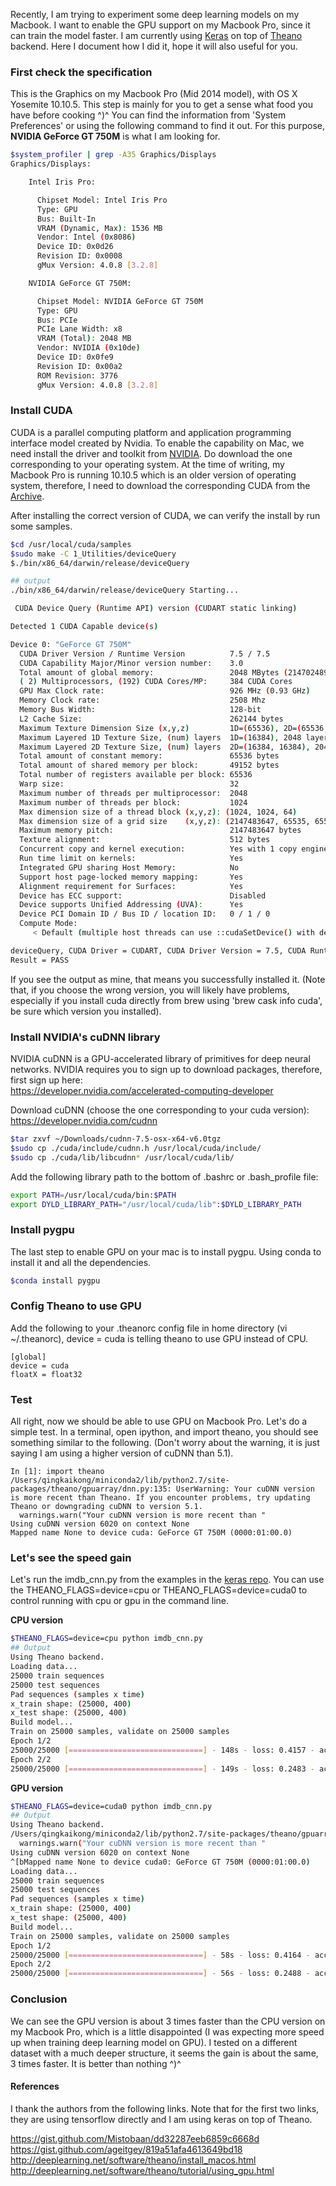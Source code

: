 Recently, I am trying to experiment some deep learning models on my Macbook. I want to enable the GPU support on my Macbook Pro, since it can train the model faster. I am currently using [Keras](https://keras.io/) on top of [Theano](http://deeplearning.net/software/theano/) backend.  Here I document how I did it, hope it will also useful for you.  

### First check the specification

This is the Graphics on my Macbook Pro (Mid 2014 model), with OS X Yosemite 10.10.5. This step is mainly for you to get a sense what food you have before cooking \^)^ You can find the information from 'System Preferences' or using the following command to find it out. For this purpose, **NVIDIA GeForce GT 750M** is what I am looking for. 

```bash
$system_profiler | grep -A35 Graphics/Displays
Graphics/Displays:

    Intel Iris Pro:

      Chipset Model: Intel Iris Pro
      Type: GPU
      Bus: Built-In
      VRAM (Dynamic, Max): 1536 MB
      Vendor: Intel (0x8086)
      Device ID: 0x0d26
      Revision ID: 0x0008
      gMux Version: 4.0.8 [3.2.8]

    NVIDIA GeForce GT 750M:

      Chipset Model: NVIDIA GeForce GT 750M
      Type: GPU
      Bus: PCIe
      PCIe Lane Width: x8
      VRAM (Total): 2048 MB
      Vendor: NVIDIA (0x10de)
      Device ID: 0x0fe9
      Revision ID: 0x00a2
      ROM Revision: 3776
      gMux Version: 4.0.8 [3.2.8]
```

### Install CUDA 

CUDA is a parallel computing platform and application programming interface model created by Nvidia. To enable the capability on Mac, we need install the driver and toolkit from [NVIDIA](https://developer.nvidia.com/cuda-downloads). Do download the one corresponding to your operating system. At the time of writing, my Macbook Pro is running 10.10.5 which is an older version of operating system, therefore, I need to download the corresponding CUDA from the [Archive](https://developer.nvidia.com/cuda-75-downloads-archive). 

After installing the correct version of CUDA, we can verify the install by run some samples.  


```bash
$cd /usr/local/cuda/samples
$sudo make -C 1_Utilities/deviceQuery
$./bin/x86_64/darwin/release/deviceQuery

## output
./bin/x86_64/darwin/release/deviceQuery Starting...

 CUDA Device Query (Runtime API) version (CUDART static linking)

Detected 1 CUDA Capable device(s)

Device 0: "GeForce GT 750M"
  CUDA Driver Version / Runtime Version          7.5 / 7.5
  CUDA Capability Major/Minor version number:    3.0
  Total amount of global memory:                 2048 MBytes (2147024896 bytes)
  ( 2) Multiprocessors, (192) CUDA Cores/MP:     384 CUDA Cores
  GPU Max Clock rate:                            926 MHz (0.93 GHz)
  Memory Clock rate:                             2508 Mhz
  Memory Bus Width:                              128-bit
  L2 Cache Size:                                 262144 bytes
  Maximum Texture Dimension Size (x,y,z)         1D=(65536), 2D=(65536, 65536), 3D=(4096, 4096, 4096)
  Maximum Layered 1D Texture Size, (num) layers  1D=(16384), 2048 layers
  Maximum Layered 2D Texture Size, (num) layers  2D=(16384, 16384), 2048 layers
  Total amount of constant memory:               65536 bytes
  Total amount of shared memory per block:       49152 bytes
  Total number of registers available per block: 65536
  Warp size:                                     32
  Maximum number of threads per multiprocessor:  2048
  Maximum number of threads per block:           1024
  Max dimension size of a thread block (x,y,z): (1024, 1024, 64)
  Max dimension size of a grid size    (x,y,z): (2147483647, 65535, 65535)
  Maximum memory pitch:                          2147483647 bytes
  Texture alignment:                             512 bytes
  Concurrent copy and kernel execution:          Yes with 1 copy engine(s)
  Run time limit on kernels:                     Yes
  Integrated GPU sharing Host Memory:            No
  Support host page-locked memory mapping:       Yes
  Alignment requirement for Surfaces:            Yes
  Device has ECC support:                        Disabled
  Device supports Unified Addressing (UVA):      Yes
  Device PCI Domain ID / Bus ID / location ID:   0 / 1 / 0
  Compute Mode:
     < Default (multiple host threads can use ::cudaSetDevice() with device simultaneously) >

deviceQuery, CUDA Driver = CUDART, CUDA Driver Version = 7.5, CUDA Runtime Version = 7.5, NumDevs = 1, Device0 = GeForce GT 750M
Result = PASS
```

If you see the output as mine, that means you successfully installed it. (Note that, if you choose the wrong version, you will likely have problems, especially if you install cuda directly from brew using 'brew cask info cuda', be sure which version you installed). 

### Install NVIDIA's cuDNN library

NVIDIA cuDNN is a GPU-accelerated library of primitives for deep neural networks. NVIDIA requires you to sign up to download packages, therefore, first sign up here:   
https://developer.nvidia.com/accelerated-computing-developer

Download cuDNN (choose the one corresponding to your cuda version):  
https://developer.nvidia.com/cudnn

```bash
$tar zxvf ~/Downloads/cudnn-7.5-osx-x64-v6.0tgz
$sudo cp ./cuda/include/cudnn.h /usr/local/cuda/include/
$sudo cp ./cuda/lib/libcudnn* /usr/local/cuda/lib/
```

Add the following library path to the bottom of .bashrc or .bash_profile file:

```bash
export PATH=/usr/local/cuda/bin:$PATH  
export DYLD_LIBRARY_PATH="/usr/local/cuda/lib":$DYLD_LIBRARY_PATH
```

### Install pygpu

The last step to enable GPU on your mac is to install pygpu. Using conda to install it and all the dependencies. 

```bash
$conda install pygpu
```

### Config Theano to use GPU

Add the following to your .theanorc config file in home directory (vi ~/.theanorc), device = cuda is telling theano to use GPU instead of CPU. 

```shell
[global]
device = cuda
floatX = float32
```

### Test

All right, now we should be able to use GPU on Macbook Pro. Let's do a simple test. In a terminal, open ipython, and import theano, you should see something similar to the following. (Don't worry about the warning, it is just saying I am using a higher version of cuDNN than 5.1). 

```ipython
In [1]: import theano
/Users/qingkaikong/miniconda2/lib/python2.7/site-packages/theano/gpuarray/dnn.py:135: UserWarning: Your cuDNN version is more recent than Theano. If you encounter problems, try updating Theano or downgrading cuDNN to version 5.1.
  warnings.warn("Your cuDNN version is more recent than "
Using cuDNN version 6020 on context None
Mapped name None to device cuda: GeForce GT 750M (0000:01:00.0)

```

### Let's see the speed gain

Let's run the imdb_cnn.py from the examples in the [keras repo](https://github.com/fchollet/keras/tree/master/examples). You can use the THEANO\_FLAGS=device=cpu or THEANO\_FLAGS=device=cuda0 to control running with cpu or gpu in the command line. 

**CPU version**  

```bash
$THEANO_FLAGS=device=cpu python imdb_cnn.py 
## Output
Using Theano backend.
Loading data...
25000 train sequences
25000 test sequences
Pad sequences (samples x time)
x_train shape: (25000, 400)
x_test shape: (25000, 400)
Build model...
Train on 25000 samples, validate on 25000 samples
Epoch 1/2
25000/25000 [==============================] - 148s - loss: 0.4157 - acc: 0.7978 - val_loss: 0.2956 - val_acc: 0.8768
Epoch 2/2
25000/25000 [==============================] - 149s - loss: 0.2483 - acc: 0.9000 - val_loss: 0.2773 - val_acc: 0.8857
```

**GPU version**

```bash
$THEANO_FLAGS=device=cuda0 python imdb_cnn.py 
## Output
Using Theano backend.
/Users/qingkaikong/miniconda2/lib/python2.7/site-packages/theano/gpuarray/dnn.py:135: UserWarning: Your cuDNN version is more recent than Theano. If you encounter problems, try updating Theano or downgrading cuDNN to version 5.1.
  warnings.warn("Your cuDNN version is more recent than "
Using cuDNN version 6020 on context None
^[bMapped name None to device cuda0: GeForce GT 750M (0000:01:00.0)
Loading data...
25000 train sequences
25000 test sequences
Pad sequences (samples x time)
x_train shape: (25000, 400)
x_test shape: (25000, 400)
Build model...
Train on 25000 samples, validate on 25000 samples
Epoch 1/2
25000/25000 [==============================] - 58s - loss: 0.4164 - acc: 0.7956 - val_loss: 0.2969 - val_acc: 0.8752
Epoch 2/2
25000/25000 [==============================] - 56s - loss: 0.2488 - acc: 0.8987 - val_loss: 0.2852 - val_acc: 0.8823
```

### Conclusion

We can see the GPU version is about 3 times faster than the CPU version on my Macbook Pro, which is a little disappointed (I was expecting more speed up when training deep learning model on GPU). I tested on a different dataset with a much deeper structure, it seems the gain is about the same, 3 times faster. It is better than nothing \^)^

#### References 

I thank the authors from the following links. Note that for the first two links, they are using tensorflow directly and I am using keras on top of Theano.   
   
https://gist.github.com/Mistobaan/dd32287eeb6859c6668d   
https://gist.github.com/ageitgey/819a51afa4613649bd18    
http://deeplearning.net/software/theano/install_macos.html
http://deeplearning.net/software/theano/tutorial/using_gpu.html


